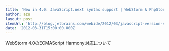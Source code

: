 ```yaml
---
title: 'New in 4.0: JavaScript.next syntax support | WebStorm & PhpStorm Blog'
author: azu
layout: post
itemUrl: 'http://blog.jetbrains.com/webide/2012/03/javascript-version-selector/'
date: '2012-03-31T15:00:00.000Z'
---
```

WebStorm 4.0のECMAScript Harmony対応について
